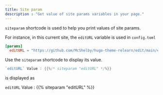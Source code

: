 ```yaml
---
title: Site param
description : "Get value of site params variables in your page."
---
```


`siteparam` shortcode is used to help you print values of site params.

For instance, in this current site, the `editURL` variable is used in `config.toml`

```toml
[params]
  editURL = "https://github.com/McShelby/hugo-theme-relearn/edit/main/exampleSite/content/"
```

Use the `siteparam` shortcode to display its value.

```go
`editURL` Value : {{%/* siteparam "editURL" */%}}
```

is displayed as

`editURL` Value : {{% siteparam "editURL" %}}